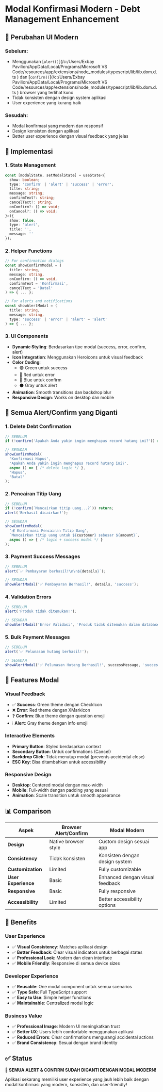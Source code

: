 # Modal Konfirmasi Modern - Debt Management Enhancement

## 🎨 **Perubahan UI Modern**

### **Sebelum:**
- Menggunakan [`alert()`](/c:/Users/Exbay Pavilion/AppData/Local/Programs/Microsoft VS Code/resources/app/extensions/node_modules/typescript/lib/lib.dom.d.ts ) dan [`confirm()`](/c:/Users/Exbay Pavilion/AppData/Local/Programs/Microsoft VS Code/resources/app/extensions/node_modules/typescript/lib/lib.dom.d.ts ) browser yang terlihat kuno
- Tidak konsisten dengan design system aplikasi
- User experience yang kurang baik

### **Sesudah:**
- Modal konfirmasi yang modern dan responsif
- Design konsisten dengan aplikasi
- Better user experience dengan visual feedback yang jelas

## 🔧 **Implementasi**

### **1. State Management**
```typescript
const [modalState, setModalState] = useState<{
  show: boolean;
  type: 'confirm' | 'alert' | 'success' | 'error';
  title: string;
  message: string;
  confirmText?: string;
  cancelText?: string;
  onConfirm?: () => void;
  onCancel?: () => void;
}>({
  show: false,
  type: 'alert',
  title: '',
  message: ''
});
```

### **2. Helper Functions**
```typescript
// For confirmation dialogs
const showConfirmModal = (
  title: string,
  message: string,
  onConfirm: () => void,
  confirmText = 'Konfirmasi',
  cancelText = 'Batal'
) => { ... };

// For alerts and notifications
const showAlertModal = (
  title: string,
  message: string,
  type: 'success' | 'error' | 'alert' = 'alert'
) => { ... };
```

### **3. UI Components**
- **Dynamic Styling**: Berdasarkan tipe modal (success, error, confirm, alert)
- **Icon Integration**: Menggunakan Heroicons untuk visual feedback
- **Color Coding**: 
  - 🟢 Green untuk success
  - 🔴 Red untuk error
  - 🔵 Blue untuk confirm
  - ⚫ Gray untuk alert
- **Animation**: Smooth transitions dan backdrop blur
- **Responsive Design**: Works on desktop dan mobile

## 📝 **Semua Alert/Confirm yang Diganti**

### **1. Delete Debt Confirmation**
```typescript
// SEBELUM
if (!confirm('Apakah Anda yakin ingin menghapus record hutang ini?')) return;

// SESUDAH
showConfirmModal(
  'Konfirmasi Hapus',
  'Apakah Anda yakin ingin menghapus record hutang ini?',
  async () => { /* delete logic */ },
  'Hapus',
  'Batal'
);
```

### **2. Pencairan Titip Uang**
```typescript
// SEBELUM
if (!confirm(`Mencairkan titip uang...?`)) return;
alert('Berhasil dicairkan!');

// SESUDAH
showConfirmModal(
  '💰 Konfirmasi Pencairan Titip Uang',
  `Mencairkan titip uang untuk ${customer} sebesar ${amount}`,
  async () => { /* logic + success modal */ }
);
```

### **3. Payment Success Messages**
```typescript
// SEBELUM
alert(`✅ Pembayaran berhasil!\n\n${details}`);

// SESUDAH
showAlertModal('✅ Pembayaran Berhasil!', details, 'success');
```

### **4. Validation Errors**
```typescript
// SEBELUM
alert('Produk tidak ditemukan!');

// SESUDAH
showAlertModal('Error Validasi', 'Produk tidak ditemukan dalam database', 'error');
```

### **5. Bulk Payment Messages**
```typescript
// SEBELUM
alert('✅ Pelunasan hutang berhasil!');

// SESUDAH
showAlertModal('✅ Pelunasan Hutang Berhasil!', successMessage, 'success');
```

## 🎯 **Features Modal**

### **Visual Feedback**
- ✅ **Success**: Green theme dengan CheckIcon
- ❌ **Error**: Red theme dengan XMarkIcon  
- ❓ **Confirm**: Blue theme dengan question emoji
- ℹ️ **Alert**: Gray theme dengan info emoji

### **Interactive Elements**
- **Primary Button**: Styled berdasarkan context
- **Secondary Button**: Untuk confirmations (Cancel)
- **Backdrop Click**: Tidak menutup modal (prevents accidental close)
- **ESC Key**: Bisa ditambahkan untuk accessibility

### **Responsive Design**
- **Desktop**: Centered modal dengan max-width
- **Mobile**: Full-width dengan padding yang sesuai
- **Animation**: Scale transition untuk smooth appearance

## 📊 **Comparison**

| Aspek | Browser Alert/Confirm | Modal Modern |
|-------|----------------------|--------------|
| **Design** | Native browser style | Custom design sesuai app |
| **Consistency** | Tidak konsisten | Konsisten dengan design system |
| **Customization** | Limited | Fully customizable |
| **User Experience** | Basic | Enhanced dengan visual feedback |
| **Responsive** | Basic | Fully responsive |
| **Accessibility** | Limited | Better accessibility options |

## 🚀 **Benefits**

### **User Experience**
- ✅ **Visual Consistency**: Matches aplikasi design
- ✅ **Better Feedback**: Clear visual indicators untuk berbagai states
- ✅ **Professional Look**: Modern dan clean interface
- ✅ **Mobile Friendly**: Responsive di semua device sizes

### **Developer Experience**
- ✅ **Reusable**: One modal component untuk semua scenarios
- ✅ **Type Safe**: Full TypeScript support
- ✅ **Easy to Use**: Simple helper functions
- ✅ **Maintainable**: Centralized modal logic

### **Business Value**
- ✅ **Professional Image**: Modern UI meningkatkan trust
- ✅ **Better UX**: Users lebih comfortable menggunakan aplikasi
- ✅ **Reduced Errors**: Clear confirmations mengurangi accidental actions
- ✅ **Brand Consistency**: Sesuai dengan brand identity

## ✅ **Status**

**🎉 SEMUA ALERT & CONFIRM SUDAH DIGANTI DENGAN MODAL MODERN!**

Aplikasi sekarang memiliki user experience yang jauh lebih baik dengan modal konfirmasi yang modern, konsisten, dan user-friendly!
